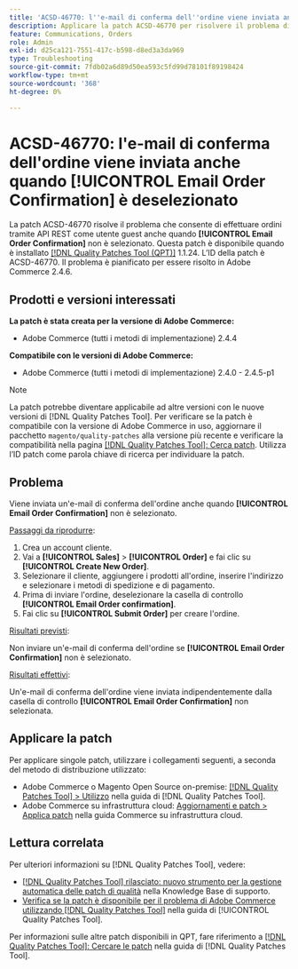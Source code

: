 ```yaml
---
title: 'ACSD-46770: l''e-mail di conferma dell''ordine viene inviata anche quando [!UICONTROL Email Order Confirmation] è deselezionato'
description: Applicare la patch ACSD-46770 per risolvere il problema di Adobe Commerce, per cui le e-mail di conferma dell'ordine vengono inviate anche quando [!UICONTROL Email Order Confirmation] non è selezionato.
feature: Communications, Orders
role: Admin
exl-id: d25ca121-7551-417c-b598-d8ed3a3da969
type: Troubleshooting
source-git-commit: 7fdb02a6d89d50ea593c5fd99d78101f89198424
workflow-type: tm+mt
source-wordcount: '368'
ht-degree: 0%

---
```


# ACSD-46770: l&#39;e-mail di conferma dell&#39;ordine viene inviata anche quando **[!UICONTROL Email Order Confirmation]** è deselezionato

La patch ACSD-46770 risolve il problema che consente di effettuare ordini tramite API REST come utente guest anche quando **[!UICONTROL Email Order Confirmation]** non è selezionato. Questa patch è disponibile quando è installato [[!DNL Quality Patches Tool (QPT)]](https://experienceleague.adobe.com/it/docs/commerce-operations/tools/quality-patches-tool/quality-patches-tool-to-self-serve-quality-patches) 1.1.24. L’ID della patch è ACSD-46770. Il problema è pianificato per essere risolto in Adobe Commerce 2.4.6.

## Prodotti e versioni interessati

**La patch è stata creata per la versione di Adobe Commerce:**

* Adobe Commerce (tutti i metodi di implementazione) 2.4.4

**Compatibile con le versioni di Adobe Commerce:**

* Adobe Commerce (tutti i metodi di implementazione) 2.4.0 - 2.4.5-p1

>[!NOTE]
>
>La patch potrebbe diventare applicabile ad altre versioni con le nuove versioni di [!DNL Quality Patches Tool]. Per verificare se la patch è compatibile con la versione di Adobe Commerce in uso, aggiornare il pacchetto `magento/quality-patches` alla versione più recente e verificare la compatibilità nella pagina [[!DNL Quality Patches Tool]: Cerca patch](https://experienceleague.adobe.com/tools/commerce-quality-patches/index.html?lang=it). Utilizza l’ID patch come parola chiave di ricerca per individuare la patch.

## Problema

Viene inviata un&#39;e-mail di conferma dell&#39;ordine anche quando **[!UICONTROL Email Order Confirmation]** non è selezionato.

<u>Passaggi da riprodurre</u>:

1. Crea un account cliente.
1. Vai a **[!UICONTROL Sales]** > **[!UICONTROL Order]** e fai clic su **[!UICONTROL Create New Order]**.
1. Selezionare il cliente, aggiungere i prodotti all&#39;ordine, inserire l&#39;indirizzo e selezionare i metodi di spedizione e di pagamento.
1. Prima di inviare l&#39;ordine, deselezionare la casella di controllo **[!UICONTROL Email Order confirmation]**.
1. Fai clic su **[!UICONTROL Submit Order]** per creare l&#39;ordine.

<u>Risultati previsti</u>:

Non inviare un&#39;e-mail di conferma dell&#39;ordine se **[!UICONTROL Email Order Confirmation]** non è selezionato.

<u>Risultati effettivi</u>:

Un&#39;e-mail di conferma dell&#39;ordine viene inviata indipendentemente dalla casella di controllo **[!UICONTROL Email Order Confirmation]** non selezionata.

## Applicare la patch

Per applicare singole patch, utilizzare i collegamenti seguenti, a seconda del metodo di distribuzione utilizzato:

* Adobe Commerce o Magento Open Source on-premise: [[!DNL Quality Patches Tool] > Utilizzo](/help/tools/quality-patches-tool/usage.md) nella guida di [!DNL Quality Patches Tool].
* Adobe Commerce su infrastruttura cloud: [Aggiornamenti e patch > Applica patch](https://experienceleague.adobe.com/docs/commerce-cloud-service/user-guide/develop/upgrade/apply-patches.html?lang=it) nella guida Commerce su infrastruttura cloud.

## Lettura correlata

Per ulteriori informazioni su [!DNL Quality Patches Tool], vedere:

* [[!DNL Quality Patches Tool] rilasciato: nuovo strumento per la gestione automatica delle patch di qualità](https://experienceleague.adobe.com/it/docs/commerce-operations/tools/quality-patches-tool/quality-patches-tool-to-self-serve-quality-patches) nella Knowledge Base di supporto.
* [Verifica se la patch è disponibile per il problema di Adobe Commerce utilizzando  [!DNL Quality Patches Tool]](/help/tools/quality-patches-tool/patches-available-in-qpt/check-patch-for-magento-issue-with-magento-quality-patches.md) nella guida di [!UICONTROL Quality Patches Tool].


Per informazioni sulle altre patch disponibili in QPT, fare riferimento a [[!DNL Quality Patches Tool]: Cercare le patch](https://experienceleague.adobe.com/tools/commerce-quality-patches/index.html?lang=it) nella guida di [!DNL Quality Patches Tool].

